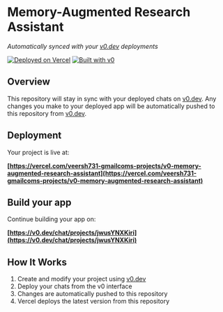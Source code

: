 # Memory-Augmented Research Assistant

*Automatically synced with your [v0.dev](https://v0.dev) deployments*

[![Deployed on Vercel](https://img.shields.io/badge/Deployed%20on-Vercel-black?style=for-the-badge&logo=vercel)](https://vercel.com/veersh731-gmailcoms-projects/v0-memory-augmented-research-assistant)
[![Built with v0](https://img.shields.io/badge/Built%20with-v0.dev-black?style=for-the-badge)](https://v0.dev/chat/projects/jwusYNXKiri)

## Overview

This repository will stay in sync with your deployed chats on [v0.dev](https://v0.dev).
Any changes you make to your deployed app will be automatically pushed to this repository from [v0.dev](https://v0.dev).

## Deployment

Your project is live at:

**[https://vercel.com/veersh731-gmailcoms-projects/v0-memory-augmented-research-assistant](https://vercel.com/veersh731-gmailcoms-projects/v0-memory-augmented-research-assistant)**

## Build your app

Continue building your app on:

**[https://v0.dev/chat/projects/jwusYNXKiri](https://v0.dev/chat/projects/jwusYNXKiri)**

## How It Works

1. Create and modify your project using [v0.dev](https://v0.dev)
2. Deploy your chats from the v0 interface
3. Changes are automatically pushed to this repository
4. Vercel deploys the latest version from this repository